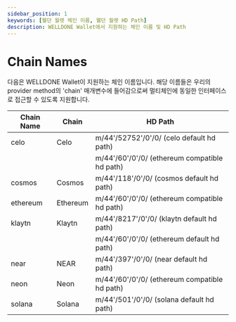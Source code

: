 ```yaml
---
sidebar_position: 1
keywords: [웰던 월렛 체인 이름, 웰던 월렛 HD Path]
description: WELLDONE Wallet에서 지원하는 체인 이름 및 HD Path
---
```


# Chain Names

다음은 WELLDONE Wallet이 지원하는 체인 이름입니다. 해당 이름들은 우리의 provider method의 'chain' 매개변수에 들어감으로써 멀티체인에 동일한 인터페이스로 접근할 수 있도록 지원합니다.

| Chain Name | Chain    | HD Path                                       |
| ---------- | -------- | --------------------------------------------- |
| celo       | Celo     | m/44'/52752'/0'/0/ (celo default hd path)     |
|            |          | m/44'/60'/0'/0/ (ethereum compatible hd path) |
| cosmos     | Cosmos   | m/44'/118'/0'/0/ (cosmos default hd path)     |
| ethereum   | Ethereum | m/44'/60'/0'/0/ (ethereum compatible hd path) |
| klaytn     | Klaytn   | m/44'/8217'/0'/0/ (klaytn default hd path)    |
|            |          | m/44'/60'/0'/0/ (ethereum default hd path)    |
| near       | NEAR     | m/44'/397'/0'/0/ (near default hd path)       |
| neon       | Neon     | m/44'/60'/0'/0/ (ethereum compatible hd path) |
| solana     | Solana   | m/44'/501'/0'/0/ (solana default hd path)     |
